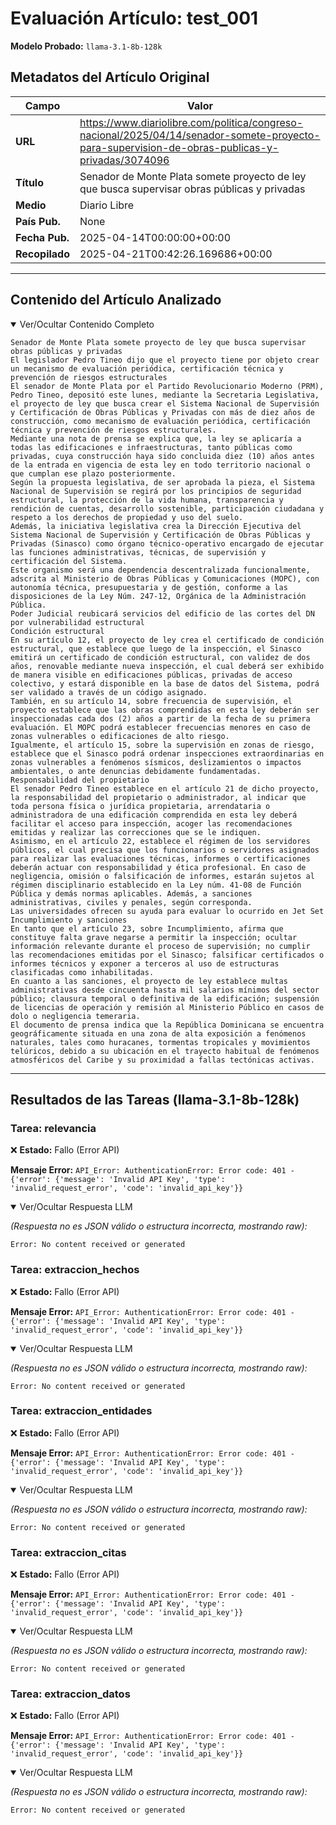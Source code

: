 # Evaluación Artículo: test_001
**Modelo Probado:** `llama-3.1-8b-128k`

## Metadatos del Artículo Original

| Campo          | Valor                                      |
|----------------|--------------------------------------------|
| **URL**        | https://www.diariolibre.com/politica/congreso-nacional/2025/04/14/senador-somete-proyecto-para-supervision-de-obras-publicas-y-privadas/3074096           |
| **Título**     | Senador de Monte Plata somete proyecto de ley que busca supervisar obras públicas y privadas       |
| **Medio**      | Diario Libre         |
| **País Pub.**  | None |
| **Fecha Pub.** | 2025-04-14T00:00:00+00:00 |
| **Recopilado** | 2025-04-21T00:42:26.169686+00:00 |

---

## Contenido del Artículo Analizado

<details open>
<summary>Ver/Ocultar Contenido Completo</summary>

```text
Senador de Monte Plata somete proyecto de ley que busca supervisar obras públicas y privadas
El legislador Pedro Tineo dijo que el proyecto tiene por objeto crear un mecanismo de evaluación periódica, certificación técnica y prevención de riesgos estructurales
El senador de Monte Plata por el Partido Revolucionario Moderno (PRM), Pedro Tineo, depositó este lunes, mediante la Secretaria Legislativa, el proyecto de ley que busca crear el Sistema Nacional de Supervisión y Certificación de Obras Públicas y Privadas con más de diez años de construcción, como mecanismo de evaluación periódica, certificación técnica y prevención de riesgos estructurales.
Mediante una nota de prensa se explica que, la ley se aplicaría a todas las edificaciones e infraestructuras, tanto públicas como privadas, cuya construcción haya sido concluida diez (10) años antes de la entrada en vigencia de esta ley en todo territorio nacional o que cumplan ese plazo posteriormente.
Según la propuesta legislativa, de ser aprobada la pieza, el Sistema Nacional de Supervisión se regirá por los principios de seguridad estructural, la protección de la vida humana, transparencia y rendición de cuentas, desarrollo sostenible, participación ciudadana y respeto a los derechos de propiedad y uso del suelo.
Además, la iniciativa legislativa crea la Dirección Ejecutiva del Sistema Nacional de Supervisión y Certificación de Obras Públicas y Privadas (Sinasco) como órgano técnico-operativo encargado de ejecutar las funciones administrativas, técnicas, de supervisión y certificación del Sistema.
Este organismo será una dependencia descentralizada funcionalmente, adscrita al Ministerio de Obras Públicas y Comunicaciones (MOPC), con autonomía técnica, presupuestaria y de gestión, conforme a las disposiciones de la Ley Núm. 247-12, Orgánica de la Administración Pública.
Poder Judicial reubicará servicios del edificio de las cortes del DN por vulnerabilidad estructural
Condición estructural
En su artículo 12, el proyecto de ley crea el certificado de condición estructural, que establece que luego de la inspección, el Sinasco emitirá un certificado de condición estructural, con validez de dos años, renovable mediante nueva inspección, el cual deberá ser exhibido de manera visible en edificaciones públicas, privadas de acceso colectivo, y estará disponible en la base de datos del Sistema, podrá ser validado a través de un código asignado.
También, en su artículo 14, sobre frecuencia de supervisión, el proyecto establece que las obras comprendidas en esta ley deberán ser inspeccionadas cada dos (2) años a partir de la fecha de su primera evaluación. El MOPC podrá establecer frecuencias menores en caso de zonas vulnerables o edificaciones de alto riesgo.
Igualmente, el artículo 15, sobre la supervisión en zonas de riesgo, establece que el Sinasco podrá ordenar inspecciones extraordinarias en zonas vulnerables a fenómenos sísmicos, deslizamientos o impactos ambientales, o ante denuncias debidamente fundamentadas.
Responsabilidad del propietario
El senador Pedro Tineo establece en el artículo 21 de dicho proyecto, la responsabilidad del propietario o administrador, al indicar que toda persona física o jurídica propietaria, arrendataria o administradora de una edificación comprendida en esta ley deberá facilitar el acceso para inspección, acoger las recomendaciones emitidas y realizar las correcciones que se le indiquen.
Asimismo, en el artículo 22, establece el régimen de los servidores públicos, el cual precisa que los funcionarios o servidores asignados para realizar las evaluaciones técnicas, informes o certificaciones deberán actuar con responsabilidad y ética profesional. En caso de negligencia, omisión o falsificación de informes, estarán sujetos al régimen disciplinario establecido en la Ley núm. 41-08 de Función Pública y demás normas aplicables. Además, a sanciones administrativas, civiles y penales, según corresponda.
Las universidades ofrecen su ayuda para evaluar lo ocurrido en Jet Set
Incumplimiento y sanciones
En tanto que el artículo 23, sobre Incumplimiento, afirma que constituye falta grave negarse a permitir la inspección; ocultar información relevante durante el proceso de supervisión; no cumplir las recomendaciones emitidas por el Sinasco; falsificar certificados o informes técnicos y exponer a terceros al uso de estructuras clasificadas como inhabilitadas.
En cuanto a las sanciones, el proyecto de ley establece multas administrativas desde cincuenta hasta mil salarios mínimos del sector público; clausura temporal o definitiva de la edificación; suspensión de licencias de operación y remisión al Ministerio Público en casos de dolo o negligencia temeraria.
El documento de prensa indica que la República Dominicana se encuentra geográficamente situada en una zona de alta exposición a fenómenos naturales, tales como huracanes, tormentas tropicales y movimientos telúricos, debido a su ubicación en el trayecto habitual de fenómenos atmosféricos del Caribe y su proximidad a fallas tectónicas activas.
```
</details>

---

## Resultados de las Tareas (llama-3.1-8b-128k)

### Tarea: relevancia

❌ **Estado:** Fallo (Error API)

   **Mensaje Error:** `API_Error: AuthenticationError: Error code: 401 - {'error': {'message': 'Invalid API Key', 'type': 'invalid_request_error', 'code': 'invalid_api_key'}}`


<details open>
<summary>Ver/Ocultar Respuesta LLM</summary>

_(Respuesta no es JSON válido o estructura incorrecta, mostrando raw):_
```
Error: No content received or generated
```
</details>


### Tarea: extraccion_hechos

❌ **Estado:** Fallo (Error API)

   **Mensaje Error:** `API_Error: AuthenticationError: Error code: 401 - {'error': {'message': 'Invalid API Key', 'type': 'invalid_request_error', 'code': 'invalid_api_key'}}`


<details open>
<summary>Ver/Ocultar Respuesta LLM</summary>

_(Respuesta no es JSON válido o estructura incorrecta, mostrando raw):_
```
Error: No content received or generated
```
</details>


### Tarea: extraccion_entidades

❌ **Estado:** Fallo (Error API)

   **Mensaje Error:** `API_Error: AuthenticationError: Error code: 401 - {'error': {'message': 'Invalid API Key', 'type': 'invalid_request_error', 'code': 'invalid_api_key'}}`


<details open>
<summary>Ver/Ocultar Respuesta LLM</summary>

_(Respuesta no es JSON válido o estructura incorrecta, mostrando raw):_
```
Error: No content received or generated
```
</details>


### Tarea: extraccion_citas

❌ **Estado:** Fallo (Error API)

   **Mensaje Error:** `API_Error: AuthenticationError: Error code: 401 - {'error': {'message': 'Invalid API Key', 'type': 'invalid_request_error', 'code': 'invalid_api_key'}}`


<details open>
<summary>Ver/Ocultar Respuesta LLM</summary>

_(Respuesta no es JSON válido o estructura incorrecta, mostrando raw):_
```
Error: No content received or generated
```
</details>


### Tarea: extraccion_datos

❌ **Estado:** Fallo (Error API)

   **Mensaje Error:** `API_Error: AuthenticationError: Error code: 401 - {'error': {'message': 'Invalid API Key', 'type': 'invalid_request_error', 'code': 'invalid_api_key'}}`


<details open>
<summary>Ver/Ocultar Respuesta LLM</summary>

_(Respuesta no es JSON válido o estructura incorrecta, mostrando raw):_
```
Error: No content received or generated
```
</details>
